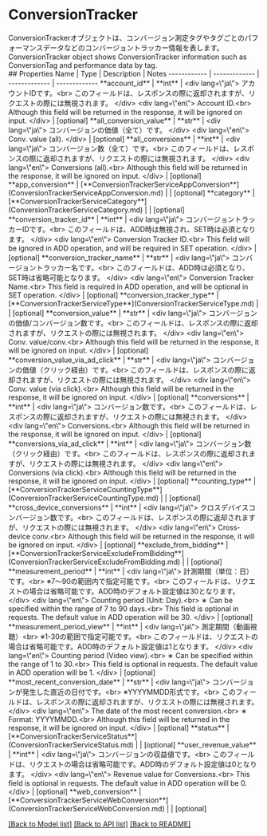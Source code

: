 # ConversionTracker

<div lang=\"ja\">ConversionTrackerオブジェクトは、コンバージョン測定タグやタグごとのパフォーマンスデータなどのコンバージョントラッカー情報を表します。</div> <div lang=\"en\">ConversionTracker object shows ConversionTracker information such as ConversionTag and performance data by tag.</div> 
## Properties
Name | Type | Description | Notes
------------ | ------------- | ------------- | -------------
**account_id** | **int** | &lt;div lang&#x3D;\&quot;ja\&quot;&gt; アカウントIDです。&lt;br&gt; このフィールドは、レスポンスの際に返却されますが、リクエストの際には無視されます。 &lt;/div&gt; &lt;div lang&#x3D;\&quot;en\&quot;&gt; Account ID.&lt;br&gt; Although this field will be returned in the response, it will be ignored on input. &lt;/div&gt;  | [optional] 
**all_conversion_value** | **str** | &lt;div lang&#x3D;\&quot;ja\&quot;&gt; コンバージョンの価値（全て）です。 &lt;/div&gt; &lt;div lang&#x3D;\&quot;en\&quot;&gt; Conv. value (all). &lt;/div&gt;  | [optional] 
**all_conversions** | **int** | &lt;div lang&#x3D;\&quot;ja\&quot;&gt; コンバージョン数（全て）です。&lt;br&gt; このフィールドは、レスポンスの際に返却されますが、リクエストの際には無視されます。 &lt;/div&gt; &lt;div lang&#x3D;\&quot;en\&quot;&gt; Conversions (all).&lt;br&gt; Although this field will be returned in the response, it will be ignored on input. &lt;/div&gt;  | [optional] 
**app_conversion** | [**ConversionTrackerServiceAppConversion**](ConversionTrackerServiceAppConversion.md) |  | [optional] 
**category** | [**ConversionTrackerServiceCategory**](ConversionTrackerServiceCategory.md) |  | [optional] 
**conversion_tracker_id** | **int** | &lt;div lang&#x3D;\&quot;ja\&quot;&gt; コンバージョントラッカーIDです。&lt;br&gt; このフィールドは、ADD時は無視され、SET時は必須となります。 &lt;/div&gt; &lt;div lang&#x3D;\&quot;en\&quot;&gt; Conversion Tracker ID.&lt;br&gt; This field will be ignored in ADD operation, and will be required in SET operation. &lt;/div&gt;  | [optional] 
**conversion_tracker_name** | **str** | &lt;div lang&#x3D;\&quot;ja\&quot;&gt; コンバージョントラッカー名です。&lt;br&gt; このフィールドは、ADD時は必須となり、SET時は省略可能となります。 &lt;/div&gt; &lt;div lang&#x3D;\&quot;en\&quot;&gt; Conversion Tracker Name.&lt;br&gt; This field is required in ADD operation, and will be optional in SET operation. &lt;/div&gt;  | [optional] 
**conversion_tracker_type** | [**ConversionTrackerServiceType**](ConversionTrackerServiceType.md) |  | [optional] 
**conversion_value** | **str** | &lt;div lang&#x3D;\&quot;ja\&quot;&gt; コンバージョンの価値/コンバージョン数です。&lt;br&gt; このフィールドは、レスポンスの際に返却されますが、リクエストの際には無視されます。 &lt;/div&gt; &lt;div lang&#x3D;\&quot;en\&quot;&gt; Conv. value/conv.&lt;br&gt; Although this field will be returned in the response, it will be ignored on input. &lt;/div&gt;  | [optional] 
**conversion_value_via_ad_click** | **str** | &lt;div lang&#x3D;\&quot;ja\&quot;&gt; コンバージョンの価値（クリック経由）です。&lt;br&gt; このフィールドは、レスポンスの際に返却されますが、リクエストの際には無視されます。 &lt;/div&gt; &lt;div lang&#x3D;\&quot;en\&quot;&gt; Conv. value (via click).&lt;br&gt; Although this field will be returned in the response, it will be ignored on input. &lt;/div&gt;  | [optional] 
**conversions** | **int** | &lt;div lang&#x3D;\&quot;ja\&quot;&gt; コンバージョン数です。&lt;br&gt; このフィールドは、レスポンスの際に返却されますが、リクエストの際には無視されます。 &lt;/div&gt; &lt;div lang&#x3D;\&quot;en\&quot;&gt; Conversions.&lt;br&gt; Although this field will be returned in the response, it will be ignored on input. &lt;/div&gt;  | [optional] 
**conversions_via_ad_click** | **int** | &lt;div lang&#x3D;\&quot;ja\&quot;&gt; コンバージョン数（クリック経由）です。&lt;br&gt; このフィールドは、レスポンスの際に返却されますが、リクエストの際には無視されます。 &lt;/div&gt; &lt;div lang&#x3D;\&quot;en\&quot;&gt; Conversions (via click).&lt;br&gt; Although this field will be returned in the response, it will be ignored on input. &lt;/div&gt;  | [optional] 
**counting_type** | [**ConversionTrackerServiceCountingType**](ConversionTrackerServiceCountingType.md) |  | [optional] 
**cross_device_conversions** | **int** | &lt;div lang&#x3D;\&quot;ja\&quot;&gt; クロスデバイスコンバージョン数です。&lt;br&gt; このフィールドは、レスポンスの際に返却されますが、リクエストの際には無視されます。 &lt;/div&gt; &lt;div lang&#x3D;\&quot;en\&quot;&gt; Cross-device conv.&lt;br&gt; Although this field will be returned in the response, it will be ignored on input. &lt;/div&gt;  | [optional] 
**exclude_from_bidding** | [**ConversionTrackerServiceExcludeFromBidding**](ConversionTrackerServiceExcludeFromBidding.md) |  | [optional] 
**measurement_period** | **int** | &lt;div lang&#x3D;\&quot;ja\&quot;&gt; 計測期間（単位：日）です。&lt;br&gt; ※7～90の範囲内で指定可能です。&lt;br&gt; このフィールドは、リクエストの場合は省略可能です。ADD時のデフォルト設定値は30となります。 &lt;/div&gt; &lt;div lang&#x3D;\&quot;en\&quot;&gt; Counting period (Unit: Day).&lt;br&gt; ∗ Can be specified within the range of 7 to 90 days.&lt;br&gt; This field is optional in requests. The default value in ADD operation will be 30. &lt;/div&gt;  | [optional] 
**measurement_period_view** | **int** | &lt;div lang&#x3D;\&quot;ja\&quot;&gt; 測定期間（動画視聴）&lt;br&gt; ※1-30の範囲で指定可能です。&lt;br&gt; このフィールドは、リクエストの場合は省略可能です。ADD時のデフォルト設定値は1となります。 &lt;/div&gt; &lt;div lang&#x3D;\&quot;en\&quot;&gt; Counting period (Video view).&lt;br&gt; ∗ Can be specified within the range of 1 to 30.&lt;br&gt; This field is optional in requests. The default value in ADD operation will be 1. &lt;/div&gt;  | [optional] 
**most_recent_conversion_date** | **str** | &lt;div lang&#x3D;\&quot;ja\&quot;&gt; コンバージョンが発生した直近の日付です。&lt;br&gt; ※YYYYMMDD形式です。&lt;br&gt; このフィールドは、レスポンスの際に返却されますが、リクエストの際には無視されます。 &lt;/div&gt; &lt;div lang&#x3D;\&quot;en\&quot;&gt; The date of the most recent conversion.&lt;br&gt; ∗ Format: YYYYMMDD.&lt;br&gt; Although this field will be returned in the response, it will be ignored on input. &lt;/div&gt;  | [optional] 
**status** | [**ConversionTrackerServiceStatus**](ConversionTrackerServiceStatus.md) |  | [optional] 
**user_revenue_value** | **int** | &lt;div lang&#x3D;\&quot;ja\&quot;&gt; コンバージョンの収益値です。&lt;br&gt; このフィールドは、リクエストの場合は省略可能です。ADD時のデフォルト設定値は0となります。 &lt;/div&gt; &lt;div lang&#x3D;\&quot;en\&quot;&gt; Revenue value for Conversions.&lt;br&gt; This field is optional in requests. The default value in ADD operation will be 0. &lt;/div&gt;  | [optional] 
**web_conversion** | [**ConversionTrackerServiceWebConversion**](ConversionTrackerServiceWebConversion.md) |  | [optional] 

[[Back to Model list]](../README.md#documentation-for-models) [[Back to API list]](../README.md#documentation-for-api-endpoints) [[Back to README]](../README.md)


